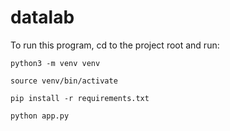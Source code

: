 # datalab

To run this program, cd to the project root and run:

`python3 -m venv venv`

`source venv/bin/activate`

`pip install -r requirements.txt`

`python app.py`